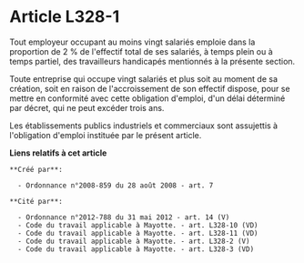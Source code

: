 # Article L328-1

Tout employeur occupant au moins vingt salariés emploie dans la proportion de 2 % de l'effectif total de ses salariés, à
temps plein ou à temps partiel, des travailleurs handicapés mentionnés à la présente section. 

Toute entreprise qui occupe vingt salariés et plus soit au moment de sa création, soit en raison de l'accroissement de son
effectif dispose, pour se mettre en conformité avec cette obligation d'emploi, d'un délai déterminé par décret, qui ne peut
excéder trois ans. 

Les établissements publics industriels et commerciaux sont assujettis à l'obligation d'emploi instituée par le présent
article.

**Liens relatifs à cet article**

	**Créé par**:

	  - Ordonnance n°2008-859 du 28 août 2008 - art. 7

	**Cité par**:

	  - Ordonnance n°2012-788 du 31 mai 2012 - art. 14 (V)
	  - Code du travail applicable à Mayotte. - art. L328-10 (VD)
	  - Code du travail applicable à Mayotte. - art. L328-11 (VD)
	  - Code du travail applicable à Mayotte. - art. L328-2 (V)
	  - Code du travail applicable à Mayotte. - art. L328-3 (VD)
